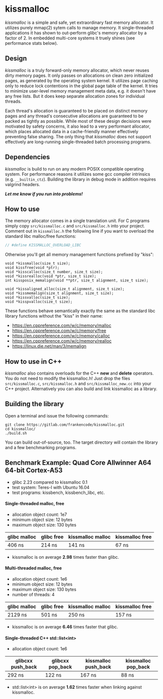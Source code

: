 # kissmalloc

*kissmalloc* is a simple and safe, yet extraordinary fast memory allocator. It utilizes purely mmap(2) sytem calls to manage memory. It single-threaded applications it has shown to out-perform glibc's memory allocator by a factor of 2. In embedded multi-core systems it truely shines (see performance stats below).

## Design

*kissmalloc* is a truly forward-only memory allocator, which never reuses dirty memory pages. It only passes on allocations on clean zero initialized pages, as generated by the operating system kernel. It utilizes page caching only to reduce lock contentions in the global page table of the kernel. It tries to minimize user-level memory management meta data, e.g. it doesn't have any free lists. But it does keep separate allocation zones for individual threads.

Each thread's allocation is guaranteed to be placed on distinct memory pages and any thread's consecutive allocations are guaranteed to be packed as tightly as possible. While most of these design decisions were motivated by safety concerns, it also lead to a very performant allocator, which places allocated data in a cache-friendly manner effectively preventing false sharing. The only thing that *kissmalloc* does not support effectively are long-running single-threaded batch processing programs.

## Dependencies

*kissmalloc* is build to run on any modern POSIX compatible operating system. For performance reasons it utilizes some gcc compiler intrinsics (e.g. `__builtin_ctz`). Building the library in debug mode in addition requires valgrind headers.

*__Let me know if you run into problems!__*

## How to use

The memory allocator comes in a single translation unit. For C programs simply copy `src/kissmalloc.c` and `src/kissmalloc.h` into your project. Comment out in  `kissmalloc.h` the following line if you want to overload the standard libc malloc/free functions:
```C
// #define KISSMALLOC_OVERLOAD_LIBC
```
Otherwise you'll get all memory management functions prefixed by "kiss":
```
void *kissmalloc(size_t size);
void kissfree(void *ptr);
void *kisscalloc(size_t number, size_t size);
void *kissrealloc(void *ptr, size_t size);
int kissposix_memalign(void **ptr, size_t alignment, size_t size);

void *kissaligned_alloc(size_t alignment, size_t size);
void *kissmemalign(size_t alignment, size_t size);
void *kissvalloc(size_t size);
void *kisspvalloc(size_t size);
```
These functions behave semantically exactly the same as the standard libc library functions without the "kiss" in their name:
 * https://en.cppreference.com/w/c/memory/malloc
 * https://en.cppreference.com/w/c/memory/free
 * https://en.cppreference.com/w/c/memory/calloc
 * https://en.cppreference.com/w/c/memory/realloc
 * https://linux.die.net/man/3/memalign

## How to use in C++

*kissmalloc* also contains overloads for the C++ **new** and **delete** operators. You do not need to modify the kissmalloc.h! Just drop the files `src/kissmalloc.c`, `src/kissmalloc.h` and `src/kissmalloc_new.cc` into your C++ project. Alternatively you can also build and link kissmalloc as a library.

## Building the library

Open a terminal and issue the following commands:

```
git clone https://gitlab.com/frankencode/kissmalloc.git
cd kissmalloc/
./build.sh
```

You can build out-of-source, too. The target directory will contain the library and a few benchmarking programs.

## Benchmark Example: Quad Core Allwinner A64 64-bit Cortex-A53

 * glibc 2.23 compared to kissmalloc 0.1
 * test system: Teres-I with Ubuntu 16.04
 * test programs: kissbench, kissbench_libc, etc.

#### Single-threaded malloc, free

 * allocation object count: 1e7
 * minimum object size: 12 bytes
 * maximum object size: 130 bytes

| glibc malloc | glibc free | kissmalloc malloc | kissmalloc free |
|--------------|------------|-------------------|-----------------|
| 406 ns       | 214 ns     | 141 ns            | 67 ns           |

 * kissmalloc is on average **2.98** times faster than glibc.

#### Multi-threaded malloc, free

  * allocation object count: 1e6
  * minimum object size: 12 bytes
  * maximum object size: 130 bytes
  * number of threads: 4

| glibc malloc | glibc free | kissmalloc malloc | kissmalloc free |
|--------------|------------|-------------------|-----------------|
| 2129 ns      | 501 ns     | 250 ns            | 157 ns          |

 * kissmalloc is on average **6.46** times faster that glibc.

#### Single-threaded C++ std::list&lt;int&gt;

 * allocation object count: 1e6

| glibcxx push_back | glibcxx pop_back | kissmalloc push_back | kissmalloc pop_back |
|-------------------|------------------|----------------------|---------------------|
| 292 ns            | 122 ns           | 167 ns               | 88 ns               |

 * std::list&lt;int&gt; is on average **1.62** times faster when linking against kissmalloc.
